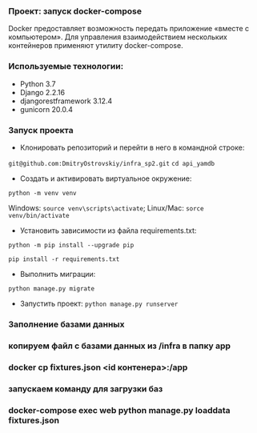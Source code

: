 ### Проект: запуск docker-compose
Docker предоставляет возможность передать приложение «вместе с компьютером». Для управления взаимодействием нескольких контейнеров применяют утилиту docker-compose.

### Используемые технологии:
- Python 3.7
- Django 2.2.16
- djangorestframework 3.12.4
- gunicorn 20.0.4

### Запуск проекта

- Клонировать репозиторий и перейти в него в командной строке:

```git@github.com:DmitryOstrovskiy/infra_sp2.git```
```cd api_yamdb```

- Cоздать и активировать виртуальное окружение:

```python -m venv venv```

Windows: ```source venv\scripts\activate```; Linux/Mac: ```sorce venv/bin/activate```

- Установить зависимости из файла requirements.txt:

```python -m pip install --upgrade pip```

```pip install -r requirements.txt```

- Выполнить миграции:

```python manage.py migrate```


- Запустить проект:
```python manage.py runserver```

### Заполнение базами данных
### копируем файл с базами данных из /infra в папку app

### docker cp fixtures.json <id контенера>:/app
### запускаем команду для загрузки баз

### docker-compose exec web python manage.py loaddata fixtures.json
